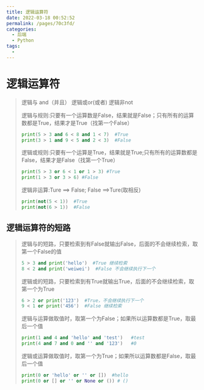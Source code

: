 ```yaml
---
title: 逻辑运算符
date: 2022-03-18 00:52:52
permalink: /pages/70c3fd/
categories:
  - 后端
  - Python
tags:
  - 
---
```

# 逻辑运算符

> 逻辑与 and（并且） 	逻辑或or(或者)	逻辑非not
>
> 逻辑与规则:只要有一个运算数是False，结果就是False；只有所有的运算数都是True，结果才是True（找第一个False）
>
> ```python
> print(5 > 3 and 6 < 8 and 1 < 7)  #True
> print(3 > 1 and 9 < 5 and 2 < 3)  #False
> ```
>
> 逻辑或规则:只要有一个运算是True，结果就是True;只有所有的运算数都是False，结果才是False（找第一个True）
>
> ```python
> print(5 > 3 or 6 < 1 or 1 > 3) #True
> print(1 > 3 or 3 > 6) #False
> ```
>
> 逻辑非运算:Ture ==> False; False ==>Ture(取相反)
>
> ```python
> print(not(5 < 1))  #True
> print(not(6 > 1))  #False
> ```
>



## 逻辑运算符的短路

>
> 逻辑与的短路，只要检索到有False就输出False，后面的不会继续检索，取第一个False的值
> ```python
> 5 > 3 and print('hello')  #True 继续检索
> 8 < 2 and print('weiwei')  #False 不会继续执行下一个
> ```
>
> 逻辑或的短路，只要检索到有True就输出True，后面的不会继续检索，取第一个为True
> ```python
> 6 > 2 or print('123')  #True，不会继续执行下一个
> 9 < 1 or print('456')  #False 继续检索
> ```
>
> 逻辑与运算做取值时，取第一个为False；如果所以运算数都是True，取最后一个值
> ```python
> print(1 and 4 and 'hello' and 'test')   #test
> print(4 and 7 and 0 and '' and '123')   #0
> ```
>
> 逻辑或运算做取值时，取第一个为True；如果所以运算数都是False，取最后一个值
> ```python
> print(0 or 'hello' or '' or [])  #hello
> print(0 or [] or '' or None or ()) # ()
> ```
>



